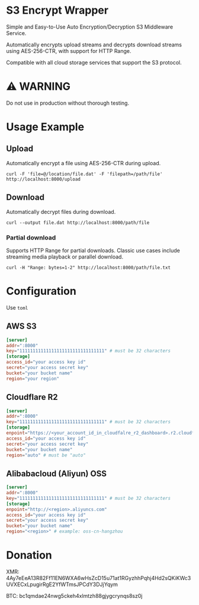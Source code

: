 # S3 Encrypt Wrapper

Simple and Easy-to-Use Auto Encryption/Decryption S3 Middleware Service.

Automatically encrypts upload streams and decrypts download streams using AES-256-CTR, with support for HTTP Range.

Compatible with all cloud storage services that support the S3 protocol.

# ⚠️ WARNING

Do not use in production without thorough testing.



# Usage Example

## Upload

Automatically encrypt a file using AES-256-CTR during upload.

```shell
curl -F 'file=@/location/file.dat' -F 'filepath=/path/file' http://localhost:8000/upload
```

## Download

Automatically decrypt files during download.

```shell
curl --output file.dat http://localhost:8000/path/file
```

### Partial download

Supports HTTP Range for partial downloads. Classic use cases include streaming media playback or parallel download.

```shell
curl -H "Range: bytes=1-2" http://localhost:8000/path/file.txt
```

# Configuration

Use `toml`

## AWS S3

```toml
[server]
addr=":8000"
key="11111111111111111111111111111111" # must be 32 characters
[storage]
access_id="your access key id"
secret="your access secret key"
bucket="your bucket name"
region="your region"
```

## Cloudflare R2

```toml
[server]
addr=":8000"
key="11111111111111111111111111111111" # must be 32 characters
[storage]
enpoint="https://<your_account_id_in_cloudfalre_r2_dashboard>.r2.cloudflarestorage.com/"
access_id="your access key id"
secret="your access secret key"
bucket="your bucket name"
region="auto" # must be "auto"
```

## Alibabacloud (Aliyun) OSS

```toml
[server]
addr=":8000"
key="11111111111111111111111111111111" # must be 32 characters
[storage]
enpoint="http://<region>.aliyuncs.com"
access_id="your access key id"
secret="your access secret key"
bucket="your bucket name"
region="<region>" # example: oss-cn-hangzhou
```

# Donation

XMR: 4Ay7eEeA13R82Ff11EN6WXA6wHsZcD15u71at1RGyzhhPqhj4Hd2sQKiKWc3UVXECxLpugirRgE2YfWTmsJPCdY3DJjYqym

BTC: bc1qmdae24nwg5ckeh4xlmtzh88gjygcrynqs8sz0j
